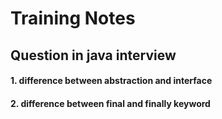
# Training Notes
## Question in java interview
#### 1. difference between abstraction and interface
#### 2. difference between final and finally keyword

